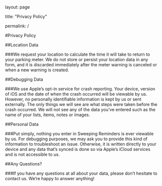layout: page

title: "Privacy Policy"

permalink: /

#Privacy Policy

##Location Data

###We request your location to calculate the time it will take to return to your parking meter. We do not store or persist your location data in any form, and it is discarded immediately after the meter warning is canceled or when a new warning is created.

##Debugging Data

###We use Apple’s opt-in service for crash reporting. Your device, version of iOS and the date of when the crash occurred will be viewable by us. However, no personally identifiable information is kept by us or sent externally. The only things we will see are what steps were taken before the crash occurred. We will not see any of the data you’ve entered such as the name of your lists, items, notes or images.

##Personal Data

###Put simply, nothing you enter in Sweeping Reminders is ever viewable by us. For debugging purposes, we may ask you to provide this kind of information to troubleshoot an issue. Otherwise, it is written directly to your device and any data that’s synced is done so via Apple’s iCloud services and is not accessible to us.

##Any Questions?

###If you have any questions at all about your data, please don’t hesitate to contact us. We’re happy to answer anything!
